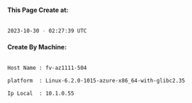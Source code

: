 
   
#### This Page Create at:

```bash

2023-10-30 - 02:27:39 UTC

```

#### Create By Machine:

```bash

Host Name : fv-az1111-504

platform  : Linux-6.2.0-1015-azure-x86_64-with-glibc2.35

Ip Local  : 10.1.0.55

```

